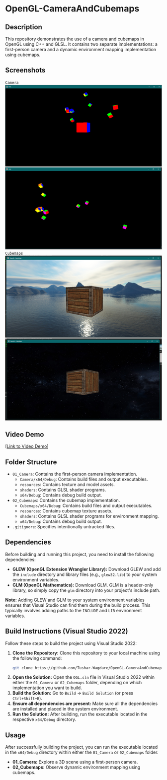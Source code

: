 # OpenGL-CameraAndCubemaps

## Description

This repository demonstrates the use of a camera and cubemaps in OpenGL using C++ and GLSL. It contains two separate implementations: a first-person camera and a dynamic environment mapping implementation using cubemaps.

## Screenshots

`Camera`
![First-Person Camera](01_Camera/Screenshot1.png)
![First-Person Camera](01_Camera/Screenshot2.png)
`Cubemaps`
![Cubemaps](02_CubeMaps/Screenshot1.png)
![Cubemaps](02_CubeMaps/Screenshot2.png)

## Video Demo

[[Link to Video Demo](https://youtu.be/BqgV6869cAs)]

## Folder Structure

*   `01_Camera`: Contains the first-person camera implementation.
    *   `Camera/x64/Debug`: Contains build files and output executables.
    *   `resources`: Contains texture and model assets.
    *   `shaders`: Contains GLSL shader programs.
    *   `x64/Debug`: Contains debug build output.
*   `02_Cubemaps`: Contains the cubemap implementation.
    *   `Cubemaps/x64/Debug`: Contains build files and output executables.
    *   `resources`: Contains cubemap texture assets.
    *   `shaders`: Contains GLSL shader programs for environment mapping.
    *   `x64/Debug`: Contains debug build output.
*   `.gitignore`: Specifies intentionally untracked files.

## Dependencies

Before building and running this project, you need to install the following dependencies:

*   **GLEW (OpenGL Extension Wrangler Library):** Download GLEW and add the `include` directory and library files (e.g., `glew32.lib`) to your system environment variables.
*   **GLM (OpenGL Mathematics):** Download GLM. GLM is a header-only library, so simply copy the `glm` directory into your project's include path.

**Note:** Adding GLEW and GLM to your system environment variables ensures that Visual Studio can find them during the build process. This typically involves adding paths to the `INCLUDE` and `LIB` environment variables.

## Build Instructions (Visual Studio 2022)

Follow these steps to build the project using Visual Studio 2022:

1.  **Clone the Repository:** Clone this repository to your local machine using the following command:
    ```bash
    git clone https://github.com/Tushar-Wagdare/OpenGL-CameraAndCubemaps.git
    ```
2.  **Open the Solution:** Open the `OGL.sln` file in Visual Studio 2022 within either the `01_Camera` or `02_Cubemaps` folder, depending on which implementation you want to build.
3.  **Build the Solution:** Go to `Build` -> `Build Solution` (or press `Ctrl+Shift+B`).
4.  **Ensure all dependencies are present:** Make sure all the dependencies are installed and placed in the system environment.
5.  **Run the Solution:** After building, run the executable located in the respective `x64/Debug` directory.

## Usage

After successfully building the project, you can run the executable located in the `x64/Debug` directory within either the `01_Camera` or `02_Cubemaps` folder.

*   **01_Camera:** Explore a 3D scene using a first-person camera.
*   **02_Cubemaps:** Observe dynamic environment mapping using cubemaps.
